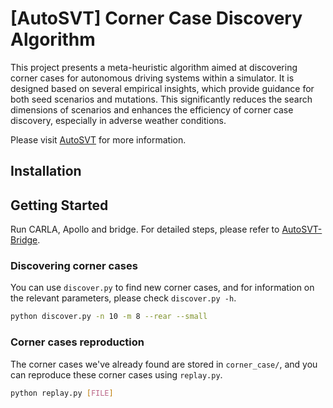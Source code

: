 # \[AutoSVT\] Corner Case Discovery Algorithm 
This project presents a meta-heuristic algorithm aimed at discovering corner cases for autonomous driving systems within a simulator. It is designed based on several empirical insights, which provide guidance for both seed scenarios and mutations. This significantly reduces the search dimensions of scenarios and enhances the efficiency of corner case discovery, especially in adverse weather conditions.

Please visit [AutoSVT](https://idslab-autosec.github.io/) for more information.

## Installation


## Getting Started
Run CARLA, Apollo and bridge. For detailed steps, please refer to [AutoSVT-Bridge](https://github.com/idslab-autosec/AutoSVT-Carla-Apollo-Bridge).

### Discovering corner cases
You can use `discover.py` to find new corner cases, and for information on the relevant parameters, please check `discover.py -h`.

```bash
python discover.py -n 10 -m 8 --rear --small
```

### Corner cases reproduction
The corner cases we've already found are stored in `corner_case/`, and you can reproduce these corner cases using `replay.py`.

```bash
python replay.py [FILE]
```